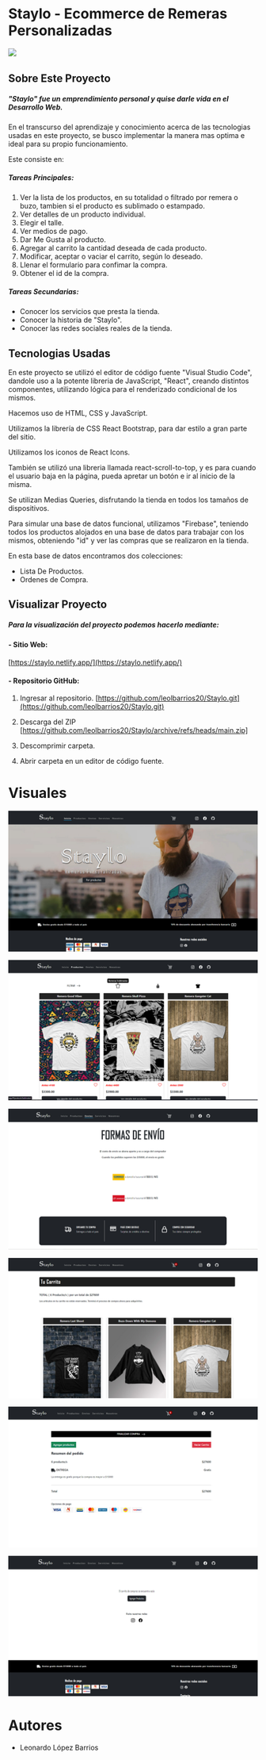 # Staylo - Ecommerce de Remeras Personalizadas

![](https://github.com/leolbarrios20/Staylo/blob/main/public/iconoLore.png)

## Sobre Este Proyecto

##### "Staylo" fue un emprendimiento personal y quise darle vida en el Desarrollo Web.

En el transcurso del aprendizaje y conocimiento acerca de las tecnologias usadas en este proyecto, se busco implementar la manera mas optima e ideal para su propio funcionamiento.

Este consiste en:

##### Tareas Principales:
1. Ver la lista de los productos, en su totalidad o filtrado por remera o buzo, tambien si el producto es sublimado o estampado.
2. Ver detalles de un producto individual.
3. Elegir el talle.
4. Ver medios de pago.
5. Dar Me Gusta al producto.
6. Agregar al carrito la cantidad deseada de cada producto.
7. Modificar, aceptar o vaciar el carrito, según lo deseado.
8. Llenar el formulario para confimar la compra.
9. Obtener el id de la compra.

##### Tareas Secundarias: 
- Conocer los servicios que presta la tienda.
- Conocer la historia de "Staylo".
- Conocer las redes sociales reales de la tienda.

## Tecnologias Usadas

En este proyecto se utilizó el editor de código fuente "Visual Studio Code", dandole uso a la potente libreria de JavaScript, "React", creando distintos componentes, utilizando lógica para el renderizado condicional de los mismos. 

Hacemos uso de HTML, CSS y JavaScript.

Utilizamos la librería de CSS React Bootstrap, para dar estilo a gran parte del sitio. 

Utilizamos los iconos de React Icons.

También se utilizó una libreria llamada react-scroll-to-top, y es para cuando el usuario baja en la página, pueda apretar un botón e ir al inicio de la misma. 

Se utilizan Medias Queries, disfrutando la tienda en todos los tamaños de dispositivos.

Para simular una base de datos funcional, utilizamos "Firebase", teniendo todos los productos alojados en una base de datos para trabajar con los mismos, obteniendo "id" y ver las compras que se realizaron en la tienda.

En esta base de datos encontramos dos colecciones:

- Lista De Productos.
- Ordenes de Compra.

## Visualizar Proyecto
##### Para la visualización del proyecto podemos hacerlo mediante:

#### - Sitio Web:
[https://staylo.netlify.app/](https://staylo.netlify.app/)

#### - Repositorio GitHub:

1. Ingresar al repositorio.
[https://github.com/leolbarrios20/Staylo.git](https://github.com/leolbarrios20/Staylo.git)

2. Descarga del ZIP
[https://github.com/leolbarrios20/Staylo/archive/refs/heads/main.zip]

3. Descomprimir carpeta.

4. Abrir carpeta en un editor de código fuente.

# Visuales

![](https://github.com/leolbarrios20/Staylo/blob/main/src/components/assets/img/Captura%201.jpg)

![](https://github.com/leolbarrios20/Staylo/blob/main/src/components/assets/img/Captura%202.jpg?raw=true)

![](https://github.com/leolbarrios20/Staylo/blob/main/src/components/assets/img/Captura%203.jpg?raw=true)

![](https://github.com/leolbarrios20/Staylo/blob/main/src/components/assets/img/Captura%204.jpg?raw=true)

![](https://github.com/leolbarrios20/Staylo/blob/main/src/components/assets/img/Captura%205.jpg?raw=true)

![](https://github.com/leolbarrios20/Staylo/blob/main/src/components/assets/img/Captura%206.jpg?raw=true)

# Autores
- Leonardo López Barrios

